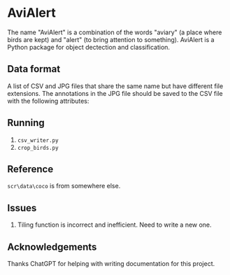# AviAlert

The name "AviAlert" is a combination of the words "aviary" (a place where birds are kept) and "alert" (to bring attention to something). AviAlert is a Python package for object dectection and classification.

## Data format

A list of CSV and JPG files that share the same name but have different file extensions. The annotations in the JPG file should be saved to the CSV file with the following attributes:

## Running

1. `csv_writer.py`
2. `crop_birds.py`

## Reference

`scr\data\coco` is from somewhere else.

## Issues

1. Tiling function is incorrect and inefficient. Need to write a new one.

## Acknowledgements

Thanks ChatGPT for helping with writing documentation for this project.
